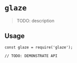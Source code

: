 # `glaze`

> TODO: description

## Usage

```
const glaze = require('glaze');

// TODO: DEMONSTRATE API
```
